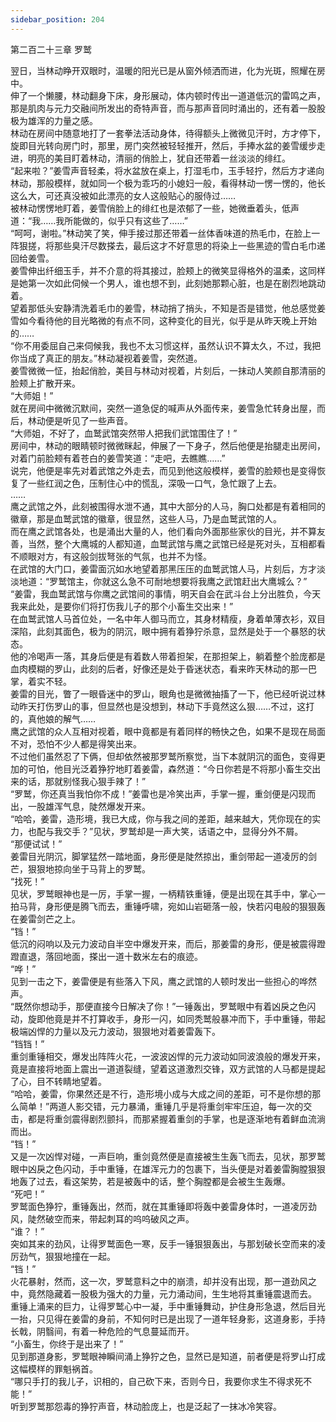 ```yaml
---
sidebar_position: 204
---
```

 第二百二十三章 罗鹫


翌日，当林动睁开双眼时，温暖的阳光已是从窗外倾洒而进，化为光斑，照耀在房中。  
伸了一个懒腰，林动翻身下床，身形展动，体内顿时传出一道道低沉的雷鸣之声，那是肌肉与元力交融间所发出的奇特声音，而与那声音同时涌出的，还有着一股股极为雄浑的力量之感。  
林动在房间中随意地打了一套拳法活动身体，待得额头上微微见汗时，方才停下，旋即目光转向房门时，那里，房门突然被轻轻推开，然后，手捧水盆的姜雪缓步走进，明亮的美目盯着林动，清丽的俏脸上，犹自还带着一丝淡淡的绯红。  
“起来啦？”姜雪声音轻柔，将水盆放在桌上，打湿毛巾，玉手轻拧，然后方才递向林动，那般模样，就如同一个极为乖巧的小媳妇一般，看得林动一愣一愣的，他长这么大，可还真没被如此漂亮的女人这般贴心的服侍过……  
被林动愣愣地盯着，姜雪俏脸上的绯红也是浓郁了一些，她微垂着头，低声道：“我……我所能做的，似乎只有这些了……”  
“呵呵，谢啦。”林动笑了笑，伸手接过那还带着一丝体香味道的热毛巾，在脸上一阵狠搓，将那些臭汗尽数搽去，最后这才不好意思的将染上一些黑迹的雪白毛巾递回给姜雪。  
姜雪伸出纤细玉手，并不介意的将其接过，脸颊上的微笑显得格外的温柔，这同样是她第一次如此伺候一个男人，谁也想不到，此刻她那颗心脏，也是在剧烈地跳动着。  
望着那低头安静清洗着毛巾的姜雪，林动捎了捎头，不知是否是错觉，他总感觉姜雪如今看待他的目光略微的有点不同，这种变化的目光，似乎是从昨天晚上开始的……  
“你不用委屈自己来伺候我，我也不太习惯这样，虽然认识不算太久，不过，我把你当成了真正的朋友。”林动凝视着姜雪，突然道。  
姜雪微微一怔，抬起俏脸，美目与林动对视着，片刻后，一抹动人笑颜自那清丽的脸颊上扩散开来。  
“大师姐！”  
就在房间中微微沉默间，突然一道急促的喊声从外面传来，姜雪急忙转身出屋，而后，林动便是听见了一些声音。  
“大师姐，不好了，血鹫武馆突然带人把我们武馆围住了！”  
房间中，林动的眼睛顿时微微眯起，伸展了一下身子，然后他便是抬腿走出房间，对着门前脸颊有着苍白的姜雪笑道：“走吧，去瞧瞧……”  
说完，他便是率先对着武馆之外走去，而见到他这般模样，姜雪的脸颊也是变得恢复了一些红润之色，压制住心中的慌乱，深吸一口气，急忙跟了上去。  
……  
鹰之武馆之外，此刻被围得水泄不通，其中大部分的人马，胸口处都是有着相同的徽章，那是血鹫武馆的徽章，很显然，这些人马，乃是血鹫武馆的人。  
而在鹰之武馆各处，也是涌出大量的人，他们看向外面那些家伙的目光，并不算友善，当然，整个大鹰城的人都知道，血鹫武馆与鹰之武馆已经是死对头，互相都看不顺眼对方，有这般剑拔弩张的气氛，也并不为怪。  
在武馆的大门口，姜雷面沉如水地望着那黑压压的血鹫武馆人马，片刻后，方才淡淡地道：“罗鹫馆主，你就这么急不可耐地想要将我鹰之武馆赶出大鹰城么？”  
“姜雷，我血鹫武馆与你鹰之武馆间的事情，明天自会在武斗台上分出胜负，今天我来此处，是要你们将打伤我儿子的那个小畜生交出来！”  
在血鹫武馆人马首位处，一名中年人御马而立，其身材精瘦，身着单薄衣衫，双目深陷，此刻其面色，极为的阴沉，眼中拥有着狰狞杀意，显然是处于一个暴怒的状态。  
他的冷喝声一落，其身后便是有着数人带着担架，在那担架上，躺着整个脸庞都是血肉模糊的罗山，此刻的后者，好像还是处于昏迷状态，看来昨天林动的那一巴掌，着实不轻。  
姜雷的目光，瞥了一眼昏迷中的罗山，眼角也是微微抽搐了一下，他已经听说过林动昨天打伤罗山的事，但显然也是没想到，林动下手竟然这么狠……不过，这打的，真他娘的解气……  
鹰之武馆的众人互相对视着，眼中竟都是有着同样的畅快之色，如果不是现在局面不对，恐怕不少人都是得笑出来。  
不过他们虽然忍了下俩，但却依然被那罗鹫所察觉，当下本就阴沉的面色，变得更加的可怕，他目光泛着狰狞地盯着姜雷，森然道：“今日你若是不将那小畜生交出来的话，那就别怪我心狠手辣了！”  
“罗鹫，你还真当我怕你不成！”姜雷也是冷笑出声，手掌一握，重剑便是闪现而出，一股雄浑气息，陡然爆发开来。  
“哈哈，姜雷，造形境，我已大成，你与我之间的差距，越来越大，凭你现在的实力，也配与我交手？”见状，罗鹫却是一声大笑，话语之中，显得分外不屑。  
“那便试试！”  
姜雷目光阴沉，脚掌猛然一踏地面，身形便是陡然掠出，重剑带起一道凌厉的剑芒，狠狠地掠向坐于马背上的罗鹫。  
“找死！”  
见状，罗鹫眼神也是一厉，手掌一握，一柄精铁重锤，便是出现在其手中，掌心一拍马背，身形便是腾飞而去，重锤呼啸，宛如山岩砸落一般，快若闪电般的狠狠轰在姜雷剑芒之上。  
“铛！”  
低沉的闷响以及元力波动自半空中爆发开来，而后，那姜雷的身形，便是被震得蹬蹬直退，落回地面，搽出一道十数米左右的痕迹。  
“哗！”  
见到一击之下，姜雷便是有些落入下风，鹰之武馆的人顿时发出一些担心的哗然声。  
“既然你想动手，那便直接今日解决了你！”一锤轰出，罗鹫眼中有着凶戾之色闪动，旋即他竟是并不打算收手，身形一闪，如同秃鹫般暴冲而下，手中重锤，带起极端凶悍的力量以及元力波动，狠狠地对着姜雷轰下。  
“铛铛！”  
重剑重锤相交，爆发出阵阵火花，一波波凶悍的元力波动如同波浪般的爆发开来，竟是直接将地面上震出一道道裂缝，望着这道激烈交锋，双方武馆的人马都是提起了心，目不转睛地望着。  
“哈哈，姜雷，你果然还是不行，造形境小成与大成之间的差距，可不是你想的那么简单！”两道人影交错，元力暴涌，重锤几乎是将重剑牢牢压迫，每一次的交击，都是将重剑震得剧烈颤抖，而那紧握着重剑的手掌，也是逐渐地有着鲜血流淌而出。  
“铛！”  
又是一次凶悍对碰，一声巨响，重剑竟然便是直接被生生轰飞而去，见状，那罗鹫眼中凶戾之色闪动，手中重锤，在雄浑元力的包裹下，当头便是对着姜雷胸膛狠狠地轰了过去，看这架势，若是被轰中的话，整个胸膛都是会被生生轰爆。  
“死吧！”  
罗鹫面色狰狞，重锤轰出，然而，就在其重锤即将轰中姜雷身体时，一道凌厉劲风，陡然破空而来，带起刺耳的呜呜破风之声。  
“谁？！”  
突如其来的劲风，让得罗鹫面色一寒，反手一锤狠狠轰出，与那划破长空而来的凌厉劲气，狠狠地撞在一起。  
“铛！”  
火花暴射，然而，这一次，罗鹫意料之中的崩溃，却并没有出现，那一道劲风之中，竟然隐藏着一股极为强大的力量，元力涌动间，生生地将其重锤震退而去。  
重锤上涌来的巨力，让得罗鹫心中一凝，手中重锤舞动，护住身形急退，然后目光一抬，只见得在姜雷的身前，不知何时已是出现了一道年轻身影，这道身影，手持长戟，阴翳间，有着一种危险的气息蔓延而开。  
“小畜生，你终于是出来了！”  
见到那道身影，罗鹫眼神瞬间涌上狰狞之色，显然已是知道，前者便是将罗山打成这幅模样的罪魁祸首。  
“哪只手打的我儿子，识相的，自己砍下来，否则今日，我要你求生不得求死不能！”  
听到罗鹫那怨毒的狰狞声音，林动脸庞上，也是泛起了一抹冰冷笑容。  
  
  
